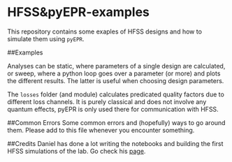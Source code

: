 # HFSS&pyEPR-examples

This repository contains some exaples of HFSS designs and how to simulate them using `pyEPR`.

##Examples

Analyses can be static, where parameters of a single design are calculated, or sweep, where a python loop goes over a parameter (or more) and plots the different results. The latter is useful when choosing design parameters.

The `losses` folder (and module) calculates predicated quality factors due to different loss channels. It is purely classical and does not involve any quantum effects, pyEPR is only used there for communication with HFSS.

##Common Errors
Some common errors and (hopefully) ways to go around them. Please add to this file whenever you encounter something.

##Credits
Daniel has done a lot writing the notebooks and building the first HFSS simulations of the lab. Go check his [page](https://github.com/DanielCohenHillel).
